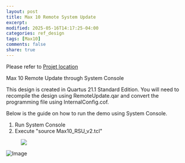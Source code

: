 ```yaml
---
layout: post
title: Max 10 Remote System Update
excerpt:
modified: 2025-05-16T14:17:25-04:00
categories: ref_design
tags: [Max10]
comments: false
share: true
---
```


Please refer to [Projet location](https://github.com/altera-wiki/Max10-RemoteUpdate.git)

Max 10 Remote Update through System Console

This design is created in Quartus 21.1 Standard Edition. You will need to recompile the design using RemoteUpdate.qar and convert the programming file using InternalConfig.cof.

Below is the guide on how to run the demo using System Console.
1. Run System Console
2. Execute "source Max10_RSU_v2.tcl"

<figure>
	<a href="https://github.com/intel-fpga-ceg/Max10-RemoteUpdate/blob/main/image/console.jpg"><img src="https://github.com/intel-fpga-ceg/Max10-RemoteUpdate/blob/main/image/console.jpg"></a>
</figure>

![Image](https://github.com/intel-fpga-ceg/Max10-RemoteUpdate/blob/main/image/console.jpg)
